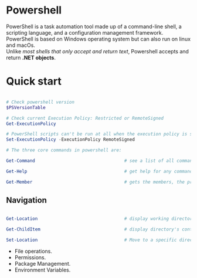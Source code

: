 # Powershell

PowerShell is a task automation tool made up of a command-line shell, a scripting language, and a configuration management framework. PowerShell is based on 
Windows operating system but can also run on linux and macOs.  
Unlike *most shells that only accept and return text*, Powershell accepts and 
return **.NET objects**.

# Quick start

```powershell

# Check powershell version
$PSVersionTable

# Check current Execution Policy: Restricted or RemoteSigned 
Get-ExecutionPolicy

# PowerShell scripts can't be run at all when the execution policy is set to Restricted.
Set-ExecutionPolicy -ExecutionPolicy RemoteSigned

# The three core commands in powershell are:

Get-Command                                  # see a list of all command

Get-Help                                     # get help for any command

Get-Member                                   # gets the members, the properties and methods, of objects
```

## Navigation

```powershell

Get-Location                                 # display working directory

Get-ChildItem                                # display directory's content

Set-Location                                 # Move to a specific directory
```

- File operations.
- Permissions.
- Package Management.
- Environment Variables.